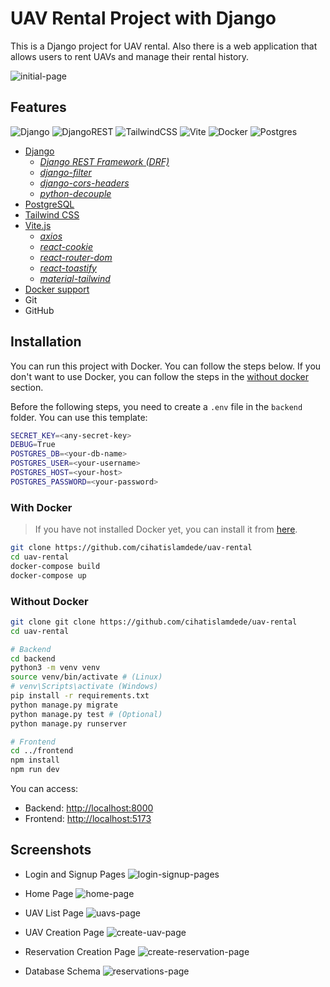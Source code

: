 UAV Rental Project with Django
===============

This is a Django project for UAV rental. Also there is a web application that allows users to rent UAVs and manage their rental history.

![initial-page](
    ./screenshots/1.png
)

## Features

![Django](https://img.shields.io/badge/django-%23092E20.svg?style=for-the-badge&logo=django&logoColor=white)
![DjangoREST](https://img.shields.io/badge/DJANGO-REST-ff1709?style=for-the-badge&logo=django&logoColor=white&color=ff1709&labelColor=gray)
![TailwindCSS](https://img.shields.io/badge/tailwindcss-%2338B2AC.svg?style=for-the-badge&logo=tailwind-css&logoColor=white)
![Vite](https://img.shields.io/badge/vite-%23646CFF.svg?style=for-the-badge&logo=vite&logoColor=white)
![Docker](https://img.shields.io/badge/docker-%230db7ed.svg?style=for-the-badge&logo=docker&logoColor=white)
![Postgres](https://img.shields.io/badge/postgres-%23316192.svg?style=for-the-badge&logo=postgresql&logoColor=white)

* [Django](https://www.djangoproject.com/)
  * [*Django REST Framework (DRF)*](https://github.com/encode/django-rest-framework)
  * [*django-filter*](https://pypi.org/project/django-filter/)
  * [*django-cors-headers*](https://pypi.org/project/django-cors-headers/)
  * [*python-decouple*](https://pypi.org/project/python-decouple/)
* [PostgreSQL](https://www.postgresql.org/)
* [Tailwind CSS](https://tailwindcss.com/)
* [Vite.js](https://vitejs.dev/)
  * [*axios*](https://axios-http.com)
  * [*react-cookie*](https://www.npmjs.com/package/react-cookie)
  * [*react-router-dom*](https://github.com/remix-run/react-router)
  * [*react-toastify*](https://fkhadra.github.io/react-toastify/introduction/)
  * [*material-tailwind*](https://material-tailwind.com/)
* [Docker support](https://www.docker.com/)
* Git
* GitHub

## Installation

You can run this project with Docker. You can follow the steps below. If you don't want to use Docker, you can follow the steps in the [without docker](#without-docker) section.

Before the following steps, you need to create a `.env` file in the `backend` folder. You can use this template:

```bash
SECRET_KEY=<any-secret-key>
DEBUG=True
POSTGRES_DB=<your-db-name>
POSTGRES_USER=<your-username>
POSTGRES_HOST=<your-host>
POSTGRES_PASSWORD=<your-password>
```

### With Docker

> If you have not installed Docker yet, you can install it from [here](https://docs.docker.com/get-docker/).

```bash
git clone https://github.com/cihatislamdede/uav-rental
cd uav-rental
docker-compose build
docker-compose up
```

### Without Docker

```bash
git clone git clone https://github.com/cihatislamdede/uav-rental
cd uav-rental

# Backend
cd backend
python3 -m venv venv
source venv/bin/activate # (Linux)
# venv\Scripts\activate (Windows)
pip install -r requirements.txt
python manage.py migrate
python manage.py test # (Optional)
python manage.py runserver

# Frontend
cd ../frontend
npm install
npm run dev
```

You can access:

* Backend: <http://localhost:8000>
* Frontend: <http://localhost:5173>

## Screenshots

* Login and Signup Pages
![login-signup-pages](
    ./screenshots/0.png
)

* Home Page
![home-page](
    ./screenshots/2.png
)

* UAV List Page
![uavs-page](
    ./screenshots/3.png
)

* UAV Creation Page
![create-uav-page](
    ./screenshots/4.png
)

* Reservation Creation Page
![create-reservation-page](
    ./screenshots/5.png
)

* Database Schema
![reservations-page](
    ./screenshots/database.png
)
